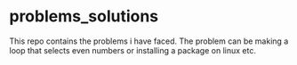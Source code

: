 # problems_solutions
This repo contains the problems i have faced. The problem can be making a loop that selects even numbers or installing a package on linux etc.
